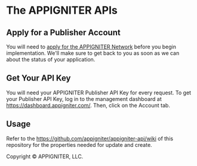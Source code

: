 # The APPIGNITER APIs

## Apply for a Publisher Account
You will need to [apply for the APPIGNITER Network](https://dashboard.appigniter.com/apply) before you begin implementation. We'll make sure to get back to you as soon as we can about the status of your application.

## Get Your API Key
You will need your APPIGNITER Publisher API Key for every request. To get your Publisher API Key, log in to the management dashboard at https://dashboard.appigniter.com/. Then, click on the Account tab.

## Usage
Refer to the https://github.com/appigniter/appigniter-api/wiki of this repository for the properties needed for update and create.


Copyright © APPIGNITER, LLC.
